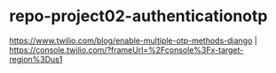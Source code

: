 # repo-project02-authenticationotp
https://www.twilio.com/blog/enable-multiple-otp-methods-django |
https://console.twilio.com/?frameUrl=%2Fconsole%3Fx-target-region%3Dus1
